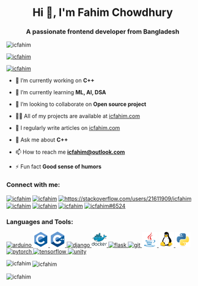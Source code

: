 <h1 align="center">Hi 👋, I'm Fahim Chowdhury</h1>
<h3 align="center">A passionate frontend developer from Bangladesh</h3>

<p align="left"> <img src="https://komarev.com/ghpvc/?username=icfahim&label=Profile%20views&color=0e75b6&style=flat" alt="icfahim" /> </p>

<p align="left"> <a href="https://github.com/ryo-ma/github-profile-trophy"><img src="https://github-profile-trophy.vercel.app/?username=icfahim" alt="icfahim" /></a> </p>

<p align="left"> <a href="https://twitter.com/icfahim" target="blank"><img src="https://img.shields.io/twitter/follow/icfahim?logo=twitter&style=for-the-badge" alt="icfahim" /></a> </p>

- 🔭 I’m currently working on **C++**

- 🌱 I’m currently learning **ML, AI, DSA**

- 👯 I’m looking to collaborate on **Open source project**

- 👨‍💻 All of my projects are available at [icfahim.com](icfahim.com)

- 📝 I regularly write articles on [icfahim.com](icfahim.com)

- 💬 Ask me about **C++**

- 📫 How to reach me **icfahim@outlook.com**

- ⚡ Fun fact **Good sense of humors**

<h3 align="left">Connect with me:</h3>
<p align="left">
<a href="https://twitter.com/icfahim" target="blank"><img align="center" src="https://raw.githubusercontent.com/rahuldkjain/github-profile-readme-generator/master/src/images/icons/Social/twitter.svg" alt="icfahim" height="30" width="40" /></a>
<a href="https://linkedin.com/in/icfahim" target="blank"><img align="center" src="https://raw.githubusercontent.com/rahuldkjain/github-profile-readme-generator/master/src/images/icons/Social/linked-in-alt.svg" alt="icfahim" height="30" width="40" /></a>
<a href="https://stackoverflow.com/users/https://stackoverflow.com/users/21611909/icfahim" target="blank"><img align="center" src="https://raw.githubusercontent.com/rahuldkjain/github-profile-readme-generator/master/src/images/icons/Social/stack-overflow.svg" alt="https://stackoverflow.com/users/21611909/icfahim" height="30" width="40" /></a>
<a href="https://fb.com/icfahim" target="blank"><img align="center" src="https://raw.githubusercontent.com/rahuldkjain/github-profile-readme-generator/master/src/images/icons/Social/facebook.svg" alt="icfahim" height="30" width="40" /></a>
<a href="https://instagram.com/icfahim" target="blank"><img align="center" src="https://raw.githubusercontent.com/rahuldkjain/github-profile-readme-generator/master/src/images/icons/Social/instagram.svg" alt="icfahim" height="30" width="40" /></a>
<a href="https://www.youtube.com/@icfahim" target="blank"><img align="center" src="https://raw.githubusercontent.com/rahuldkjain/github-profile-readme-generator/master/src/images/icons/Social/youtube.svg" alt="icfahim" height="30" width="40" /></a>
<a href="https://discord.gg/icfahim#6524" target="blank"><img align="center" src="https://raw.githubusercontent.com/rahuldkjain/github-profile-readme-generator/master/src/images/icons/Social/discord.svg" alt="icfahim#6524" height="30" width="40" /></a>
</p>

<h3 align="left">Languages and Tools:</h3>
<p align="left"> <a href="https://www.arduino.cc/" target="_blank" rel="noreferrer"> <img src="https://cdn.worldvectorlogo.com/logos/arduino-1.svg" alt="arduino" width="40" height="40"/> </a> <a href="https://www.cprogramming.com/" target="_blank" rel="noreferrer"> <img src="https://raw.githubusercontent.com/devicons/devicon/master/icons/c/c-original.svg" alt="c" width="40" height="40"/> </a> <a href="https://www.w3schools.com/cpp/" target="_blank" rel="noreferrer"> <img src="https://raw.githubusercontent.com/devicons/devicon/master/icons/cplusplus/cplusplus-original.svg" alt="cplusplus" width="40" height="40"/> </a> <a href="https://www.djangoproject.com/" target="_blank" rel="noreferrer"> <img src="https://cdn.worldvectorlogo.com/logos/django.svg" alt="django" width="40" height="40"/> </a> <a href="https://www.docker.com/" target="_blank" rel="noreferrer"> <img src="https://raw.githubusercontent.com/devicons/devicon/master/icons/docker/docker-original-wordmark.svg" alt="docker" width="40" height="40"/> </a> <a href="https://flask.palletsprojects.com/" target="_blank" rel="noreferrer"> <img src="https://www.vectorlogo.zone/logos/pocoo_flask/pocoo_flask-icon.svg" alt="flask" width="40" height="40"/> </a> <a href="https://git-scm.com/" target="_blank" rel="noreferrer"> <img src="https://www.vectorlogo.zone/logos/git-scm/git-scm-icon.svg" alt="git" width="40" height="40"/> </a> <a href="https://www.java.com" target="_blank" rel="noreferrer"> <img src="https://raw.githubusercontent.com/devicons/devicon/master/icons/java/java-original.svg" alt="java" width="40" height="40"/> </a> <a href="https://www.linux.org/" target="_blank" rel="noreferrer"> <img src="https://raw.githubusercontent.com/devicons/devicon/master/icons/linux/linux-original.svg" alt="linux" width="40" height="40"/> </a> <a href="https://www.python.org" target="_blank" rel="noreferrer"> <img src="https://raw.githubusercontent.com/devicons/devicon/master/icons/python/python-original.svg" alt="python" width="40" height="40"/> </a> <a href="https://pytorch.org/" target="_blank" rel="noreferrer"> <img src="https://www.vectorlogo.zone/logos/pytorch/pytorch-icon.svg" alt="pytorch" width="40" height="40"/> </a> <a href="https://www.tensorflow.org" target="_blank" rel="noreferrer"> <img src="https://www.vectorlogo.zone/logos/tensorflow/tensorflow-icon.svg" alt="tensorflow" width="40" height="40"/> </a> <a href="https://unity.com/" target="_blank" rel="noreferrer"> <img src="https://www.vectorlogo.zone/logos/unity3d/unity3d-icon.svg" alt="unity" width="40" height="40"/> </a> </p>

<p><img align="left" src="https://github-readme-stats.vercel.app/api/top-langs?username=icfahim&show_icons=true&locale=en&layout=compact" alt="icfahim" /></p>

<p>&nbsp;<img align="center" src="https://github-readme-stats.vercel.app/api?username=icfahim&show_icons=true&locale=en" alt="icfahim" /></p>

<p><img align="center" src="https://github-readme-streak-stats.herokuapp.com/?user=icfahim&" alt="icfahim" /></p>
